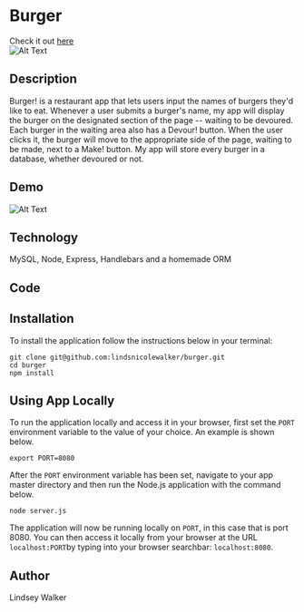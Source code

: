 # Burger
Check it out [here](https://secret-beach-37555.herokuapp.com/)  
![Alt Text](https://media.giphy.com/media/4ZaY2DxKxUDRILkOKr/giphy.gif)


## Description
Burger! is a restaurant app that lets users input the names of burgers they'd like to eat.
Whenever a user submits a burger's name, my app will display the burger on the designated section of the page -- waiting to be devoured.
Each burger in the waiting area also has a Devour! button. When the user clicks it, the burger will move to the appropriate side of the page, waiting to be made, next to a Make! button.
My app will store every burger in a database, whether devoured or not.

## Demo
![Alt Text](https://media.giphy.com/media/9x4ZypfElgI3Sg3sBG/giphy.gif)

## Technology
MySQL, Node, Express, Handlebars and a homemade ORM 

## Code

## Installation

To install the application follow the instructions below in your terminal:  

	git clone git@github.com:lindsnicolewalker/burger.git
	cd burger
	npm install
	
## Using App Locally

To run the application locally and access it in your browser, first set the `PORT` environment variable to the value of your choice. An example is shown below.

	export PORT=8080
	
After the `PORT` environment variable has been set, navigate to your app master directory and then run the Node.js application with the command below.

	node server.js

The application will now be running locally on `PORT`, in this case that is port 8080. You can then access it locally from your browser at the URL `localhost:PORT`by typing into your browser searchbar: `localhost:8080`.


## Author
Lindsey Walker

